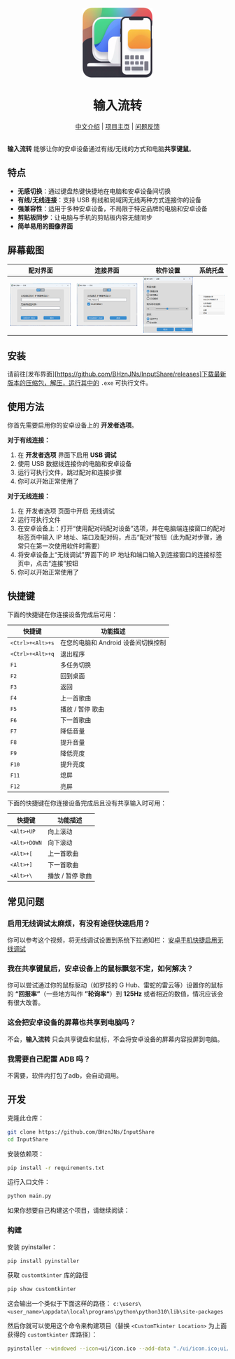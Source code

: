 <div align="center">
    <br />
    <img src="./ui/icon.png" alt="输入流转 Logo" width="160" height="160" />
    <h1>输入流转</h1>
    <a href="README_zh.md">中文介绍</a> | 
    <a href="https://bhznjns.github.io/InputShare/">项目主页</a> | 
    <a href="https://github.com/BHznJNs/InputShare/issues">问题反馈</a>
    <br />
    <br />
</div>

__输入流转__ 能够让你的安卓设备通过有线/无线的方式和电脑**共享键鼠**。

## 特点

- __无感切换__：通过键盘热键快捷地在电脑和安卓设备间切换
- __有线/无线连接__：支持 USB 有线和局域网无线两种方式连接你的设备
- __强兼容性__：适用于多种安卓设备，不局限于特定品牌的电脑和安卓设备
- __剪贴板同步__：让电脑与手机的剪贴板内容无缝同步
- __简单易用的图像界面__

## 屏幕截图

| 配对界面 | 连接界面 | 软件设置 | 系统托盘 |
| --- | --- | --- | --- |
| ![配对界面](./screenshots/pairing_zh.png) | ![连接界面](./screenshots/connecting_zh.png) | ![软件设置](./screenshots/Settings_zh.png) | ![系统托盘](./screenshots/tray_selections_zh.png) |

## 安装

请前往[发布界面][https://github.com/BHznJNs/InputShare/releases]下载最新版本的压缩包，解压，运行其中的 `.exe` 可执行文件。

## 使用方法

你首先需要启用你的安卓设备上的 __开发者选项__。

__对于有线连接：__

1. 在 __开发者选项__ 界面下启用 __USB 调试__
2. 使用 USB 数据线连接你的电脑和安卓设备
3. 运行可执行文件，跳过配对和连接步骤
4. 你可以开始正常使用了

__对于无线连接：__

1. 在 开发者选项 页面中开启 无线调试
2. 运行可执行文件
3. 在安卓设备上：打开“使用配对码配对设备”选项，并在电脑端连接窗口的配对标签页中输入 IP 地址、端口及配对码，点击“配对”按钮（此为配对步骤，通常只在第一次使用软件时需要）
4. 将安卓设备上“无线调试”界面下的 IP 地址和端口输入到连接窗口的连接标签页中，点击“连接”按钮
5. 你可以开始正常使用了

## 快捷键

下面的快捷键在你连接设备完成后可用：

| 快捷键 | 功能描述 |
| --- | --- |
| `<Ctrl>+<Alt>+s` | 在您的电脑和 Android 设备间切换控制 |
| `<Ctrl>+<Alt>+q` | 退出程序 |
| `F1` | 多任务切换 |
| `F2` | 回到桌面 |
| `F3` | 返回 |
| `F4` | 上一首歌曲 |
| `F5` | 播放 / 暂停 歌曲 |
| `F6` | 下一首歌曲 |
| `F7` | 降低音量 |
| `F8` | 提升音量 |
| `F9` | 降低亮度 |
| `F10` | 提升亮度 |
| `F11` | 熄屏 |
| `F12` | 亮屏 |

下面的快捷键在你连接设备完成后且没有共享输入时可用：

| 快捷键 | 功能描述 |
| --- | --- |
| `<Alt>+UP` | 向上滚动 |
| `<Alt>+DOWN` | 向下滚动 |
| `<Alt>+[` | 上一首歌曲 |
| `<Alt>+]` | 下一首歌曲 |
| `<Alt>+\` | 播放 / 暂停 歌曲 |

## 常见问题

### 启用无线调试太麻烦，有没有途径快速启用？

你可以参考这个视频，将无线调试设置到系统下拉通知栏：
[安卓手机快捷启用无线调试
](https://www.bilibili.com/video/BV1r1UKYjEWj/)

### 我在共享键鼠后，安卓设备上的鼠标飘忽不定，如何解决？

你可以尝试通过你的鼠标驱动（如罗技的 G Hub、雷蛇的雷云等）设置你的鼠标的 __“回报率”__（一些地方叫作 __”轮询率“__）到 __125Hz__ 或者相近的数值，情况应该会有很大改善。

### 这会把安卓设备的屏幕也共享到电脑吗？

不会，__输入流转__ 只会共享键盘和鼠标，不会将安卓设备的屏幕内容投屏到电脑。

### 我需要自己配置 ADB 吗？

不需要，软件内打包了adb，会自动调用。

## 开发

克隆此仓库：

```bash
git clone https://github.com/BHznJNs/InputShare
cd InputShare
```

安装依赖项：

```bash
pip install -r requirements.txt
```

运行入口文件：

```bash
python main.py
```

如果你想要自己构建这个项目，请继续阅读：

### 构建

安装 pyinstaller：

```bash
pip install pyinstaller
```

获取 `customtkinter` 库的路径

```bash
pip show customtkinter
```

这会输出一个类似于下面这样的路径： `c:\users\<user_name>\appdata\local\programs\python\python310\lib\site-packages`

然后你就可以使用这个命令来构建项目（替换 `<CustomTkinter Location>` 为上面获得的 `customtkinter` 库路径）：

```bash
pyinstaller --windowed --icon=ui/icon.ico --add-data "./ui/icon.ico;ui/" --add-data "./ui/icon.png;ui/" --add-data "./adb-bin/;adb-bin/" --add-data "./server/scrcpy-server;server/" --add-data "<CustomTkinter Location>/customtkinter;customtkinter/" main.py
```
